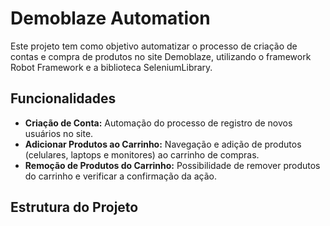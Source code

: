 # Demoblaze Automation

Este projeto tem como objetivo automatizar o processo de criação de contas e compra de produtos no site Demoblaze, utilizando o framework Robot Framework e a biblioteca SeleniumLibrary.

## Funcionalidades

- **Criação de Conta:** Automação do processo de registro de novos usuários no site.
- **Adicionar Produtos ao Carrinho:** Navegação e adição de produtos (celulares, laptops e monitores) ao carrinho de compras.
- **Remoção de Produtos do Carrinho:** Possibilidade de remover produtos do carrinho e verificar a confirmação da ação.

## Estrutura do Projeto

